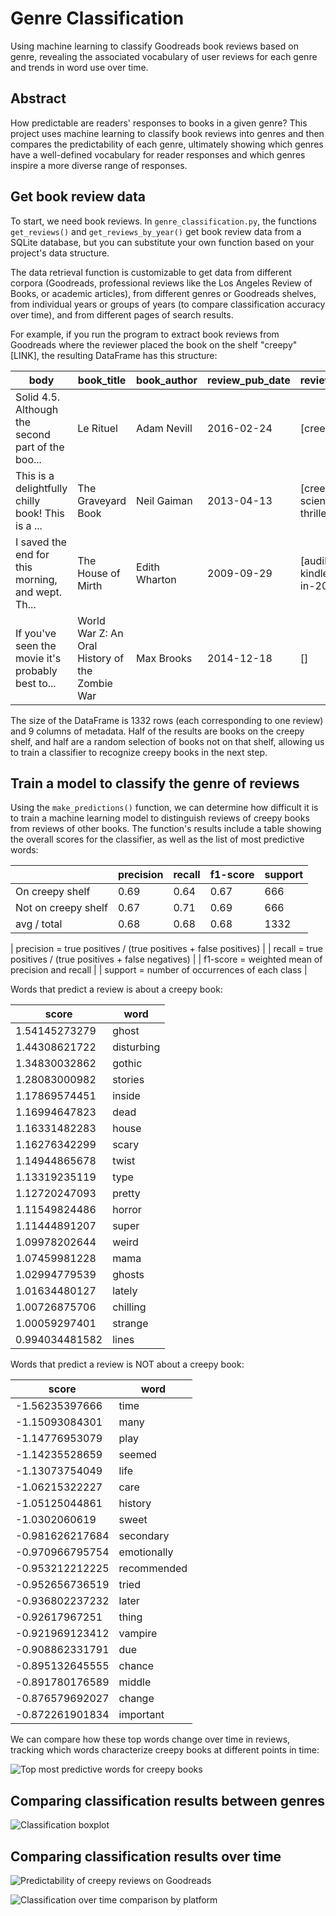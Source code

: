 # Genre Classification
Using machine learning to classify Goodreads book reviews based on genre, revealing the associated vocabulary of user reviews for each genre and trends in word use over time.

## Abstract
How predictable are readers' responses to books in a given genre? This project uses machine learning to classify book reviews into genres and then compares the predictability of each genre, ultimately showing which genres have a well-defined vocabulary for reader responses and which genres inspire a more diverse range of responses.

## Get book review data
To start, we need book reviews. In `genre_classification.py`, the functions `get_reviews()` and `get_reviews_by_year()` get book review data from a SQLite database, but you can substitute your own function based on your project's data structure.

The data retrieval function is customizable to get data from different corpora (Goodreads, professional reviews like the Los Angeles Review of Books, or academic articles), from different genres or Goodreads shelves, from individual years or groups of years (to compare classification accuracy over time), and from different pages of search results. 

For example, if you run the program to extract book reviews from Goodreads where the reviewer placed the book on the shelf "creepy" [LINK], the resulting DataFrame has this structure:

body | book_title | book_author | review_pub_date | reviewer_bookshelves | shelf_genre
--- | --- | --- | --- | --- | ---
Solid 4.5. Although the second part of the boo... | Le Rituel | Adam Nevill | 2016-02-24 | [creepy] | On shelves
This is a delightfully chilly book! This is a ... | The Graveyard Book | Neil Gaiman | 2013-04-13 | [creepy, cute, ghosts, science-fiction, thriller] | On shelves
I saved the end for this morning, and wept. Th... | The House of Mirth | Edith Wharton | 2009-09-29 | [audible, 2015-11, 0-kindle, books-read-in-2015] | Not on shelves
If you've seen the movie it's probably best to... | World War Z: An Oral History of the Zombie War | Max Brooks | 2014-12-18 | [] | Not on shelves

The size of the DataFrame is 1332 rows (each corresponding to one review) and 9 columns of metadata. Half of the results are books on the creepy shelf, and half are a random selection of books not on that shelf, allowing us to train a classifier to recognize creepy books in the next step.

## Train a model to classify the genre of reviews
Using the `make_predictions()` function, we can determine how difficult it is to train a machine learning model to distinguish reviews of creepy books from reviews of other books. The function's results include a table showing the overall scores for the classifier, as well as the list of most predictive words:

| | precision | recall | f1-score | support
|--- | --- | --- | --- | ---
|On creepy shelf | 0.69 | 0.64 | 0.67 | 666
|Not on creepy shelf | 0.67 | 0.71 | 0.69 | 666
|avg / total | 0.68 | 0.68 | 0.68 | 1332

| precision = true positives / (true positives + false positives) |
| recall = true positives / (true positives + false negatives) |
| f1-score = weighted mean of precision and recall |
| support = number of occurrences of each class |

Words that predict a review is about a creepy book:

score | word
--- | ---
1.54145273279 | ghost
1.44308621722 | disturbing
1.34830032862 | gothic
1.28083000982 | stories
1.17869574451 | inside
1.16994647823 | dead
1.16331482283 | house
1.16276342299 | scary
1.14944865678 | twist
1.13319235119 | type
1.12720247093 | pretty
1.11549824486 | horror
1.11444891207 | super
1.09978202644 | weird
1.07459981228 | mama
1.02994779539 | ghosts
1.01634480127 | lately
1.00726875706 | chilling
1.00059297401 | strange
0.994034481582 | lines

Words that predict a review is NOT about a creepy book:

score | word
--- | ---
-1.56235397666 | time
-1.15093084301 | many
-1.14776953079 | play
-1.14235528659 | seemed
-1.13073754049 | life
-1.06215322227 | care
-1.05125044861 | history
-1.0302060619 | sweet
-0.981626217684 | secondary
-0.970966795754 | emotionally
-0.953212212225 | recommended
-0.952656736519 | tried
-0.936802237232 | later
-0.92617967251 | thing
-0.921969123412 | vampire
-0.908862331791 | due
-0.895132645555 | chance
-0.891780176589 | middle
-0.876579692027 | change
-0.872261901834 | important

We can compare how these top words change over time in reviews, tracking which words characterize creepy books at different points in time:

![Top most predictive words for creepy books](/images/classification_creepy_topwords.png)

## Comparing classification results between genres

![Classification boxplot](/images/classification_boxplot.png)

## Comparing classification results over time

![Predictability of creepy reviews on Goodreads](/images/classification_creepy.png)

![Classification over time comparison by platform](/images/classification_overtime.jpg)
